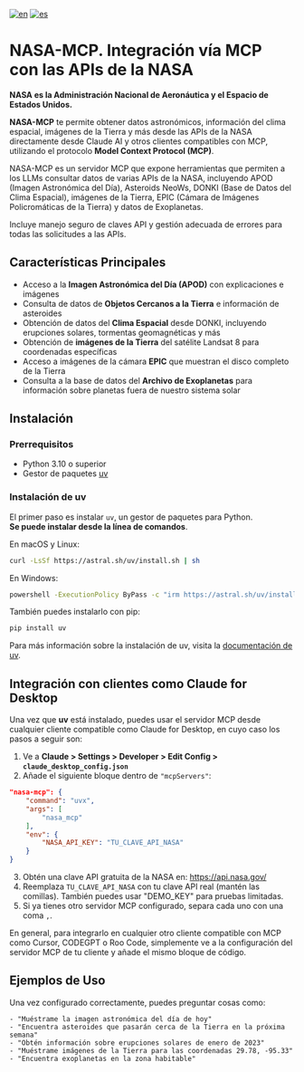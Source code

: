 [![en](https://img.shields.io/badge/lang-en-red.svg)](README.md)
[![es](https://img.shields.io/badge/lang-es-yellow.svg)](README_es.md)

# NASA-MCP. Integración vía MCP con las APIs de la NASA

**NASA es la Administración Nacional de Aeronáutica y el Espacio de Estados Unidos.**

**NASA-MCP** te permite obtener datos astronómicos, información del clima espacial, imágenes de la Tierra y más desde las APIs de la NASA directamente desde Claude AI y otros clientes compatibles con MCP, utilizando el protocolo **Model Context Protocol (MCP)**.

NASA-MCP es un servidor MCP que expone herramientas que permiten a los LLMs consultar datos de varias APIs de la NASA, incluyendo APOD (Imagen Astronómica del Día), Asteroids NeoWs, DONKI (Base de Datos del Clima Espacial), imágenes de la Tierra, EPIC (Cámara de Imágenes Policromáticas de la Tierra) y datos de Exoplanetas.

Incluye manejo seguro de claves API y gestión adecuada de errores para todas las solicitudes a las APIs.

## Características Principales

- Acceso a la **Imagen Astronómica del Día (APOD)** con explicaciones e imágenes
- Consulta de datos de **Objetos Cercanos a la Tierra** e información de asteroides
- Obtención de datos del **Clima Espacial** desde DONKI, incluyendo erupciones solares, tormentas geomagnéticas y más
- Obtención de **imágenes de la Tierra** del satélite Landsat 8 para coordenadas específicas
- Acceso a imágenes de la cámara **EPIC** que muestran el disco completo de la Tierra
- Consulta a la base de datos del **Archivo de Exoplanetas** para información sobre planetas fuera de nuestro sistema solar

## Instalación

### Prerrequisitos

- Python 3.10 o superior
- Gestor de paquetes [uv](https://docs.astral.sh/uv/getting-started/installation/)

### Instalación de uv

El primer paso es instalar `uv`, un gestor de paquetes para Python.  
**Se puede instalar desde la línea de comandos**.

En macOS y Linux:

```bash
curl -LsSf https://astral.sh/uv/install.sh | sh
```

En Windows:  

```bash
powershell -ExecutionPolicy ByPass -c "irm https://astral.sh/uv/install.ps1 | iex"
```

También puedes instalarlo con pip:  

```bash
pip install uv
```

Para más información sobre la instalación de uv, visita la [documentación de uv](https://docs.astral.sh/uv/getting-started/installation/).

## Integración con clientes como Claude for Desktop

Una vez que **uv** está instalado, puedes usar el servidor MCP desde cualquier cliente compatible como Claude for Desktop, en cuyo caso los pasos a seguir son:

1. Ve a **Claude > Settings > Developer > Edit Config > `claude_desktop_config.json`**
2. Añade el siguiente bloque dentro de `"mcpServers"`:

```json
"nasa-mcp": {
    "command": "uvx",
    "args": [
        "nasa_mcp"
    ],
    "env": {
        "NASA_API_KEY": "TU_CLAVE_API_NASA"
    }
}
```

3. Obtén una clave API gratuita de la NASA en: <https://api.nasa.gov/>
4. Reemplaza `TU_CLAVE_API_NASA` con tu clave API real (mantén las comillas). También puedes usar "DEMO_KEY" para pruebas limitadas.
5. Si ya tienes otro servidor MCP configurado, separa cada uno con una coma `,`.

En general, para integrarlo en cualquier otro cliente compatible con MCP como Cursor, CODEGPT o Roo Code, simplemente ve a la configuración del servidor MCP de tu cliente y añade el mismo bloque de código.

## Ejemplos de Uso

Una vez configurado correctamente, puedes preguntar cosas como:

```
- "Muéstrame la imagen astronómica del día de hoy"
- "Encuentra asteroides que pasarán cerca de la Tierra en la próxima semana"
- "Obtén información sobre erupciones solares de enero de 2023"
- "Muéstrame imágenes de la Tierra para las coordenadas 29.78, -95.33"
- "Encuentra exoplanetas en la zona habitable"
```
